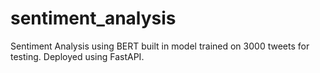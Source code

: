 # sentiment_analysis
Sentiment Analysis using BERT built in model trained on 3000 tweets for testing. Deployed using FastAPI.
